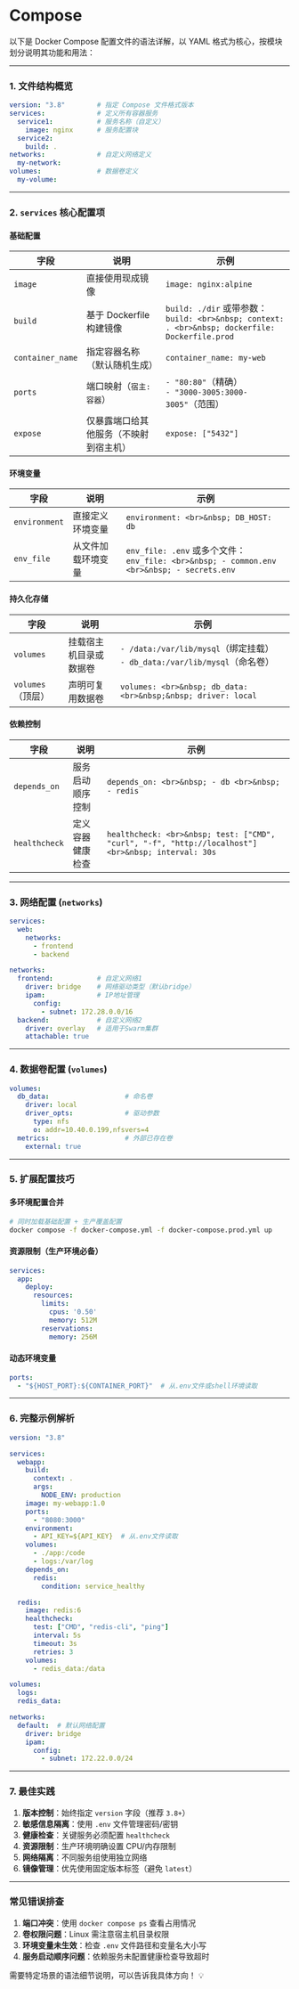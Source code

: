# Compose
<!-- toc --> 

以下是 Docker Compose 配置文件的语法详解，以 YAML 格式为核心，按模块划分说明其功能和用法：

---

### **1. 文件结构概览**

```yaml
version: "3.8"        # 指定 Compose 文件格式版本
services:             # 定义所有容器服务
  service1:           # 服务名称（自定义）
    image: nginx      # 服务配置块
  service2:
    build: .
networks:             # 自定义网络定义
  my-network:
volumes:              # 数据卷定义
  my-volume:
```

---

### **2. `services` 核心配置项**

#### **基础配置**

| 字段 | 说明 | 示例 |
|------|------|------|
| `image` | 直接使用现成镜像 | `image: nginx:alpine` |
| `build` | 基于 Dockerfile 构建镜像 | `build: ./dir` 或带参数：<br>`build: <br>&nbsp; context: . <br>&nbsp; dockerfile: Dockerfile.prod` |
| `container_name` | 指定容器名称（默认随机生成） | `container_name: my-web` |
| `ports` | 端口映射（`宿主:容器`） | `- "80:80"`（精确）<br>`- "3000-3005:3000-3005"`（范围） |
| `expose` | 仅暴露端口给其他服务（不映射到宿主机） | `expose: ["5432"]` |

#### **环境变量**

| 字段 | 说明 | 示例 |
|------|------|------|
| `environment` | 直接定义环境变量 | `environment: <br>&nbsp; DB_HOST: db` |
| `env_file` | 从文件加载环境变量 | `env_file: .env` 或多个文件：<br>`env_file: <br>&nbsp; - common.env <br>&nbsp; - secrets.env` |

#### **持久化存储**

| 字段 | 说明 | 示例 |
|------|------|------|
| `volumes` | 挂载宿主机目录或数据卷 | `- /data:/var/lib/mysql`（绑定挂载）<br>`- db_data:/var/lib/mysql`（命名卷） |
| `volumes`（顶层） | 声明可复用数据卷 | `volumes: <br>&nbsp; db_data: <br>&nbsp;&nbsp; driver: local` |

#### **依赖控制**

| 字段 | 说明 | 示例 |
|------|------|------|
| `depends_on` | 服务启动顺序控制 | `depends_on: <br>&nbsp; - db <br>&nbsp; - redis` |
| `healthcheck` | 定义容器健康检查 | ```healthcheck: <br>&nbsp; test: ["CMD", "curl", "-f", "http://localhost"] <br>&nbsp; interval: 30s``` |

---

### **3. 网络配置 (`networks`)**

```yaml
services:
  web:
    networks:
      - frontend
      - backend

networks:
  frontend:           # 自定义网络1
    driver: bridge    # 网络驱动类型（默认bridge）
    ipam:             # IP地址管理
      config:
        - subnet: 172.28.0.0/16
  backend:            # 自定义网络2
    driver: overlay   # 适用于Swarm集群
    attachable: true
```

---

### **4. 数据卷配置 (`volumes`)**

```yaml
volumes:
  db_data:                   # 命名卷
    driver: local
    driver_opts:             # 驱动参数
      type: nfs
      o: addr=10.40.0.199,nfsvers=4
  metrics:                   # 外部已存在卷
    external: true
```

---

### **5. 扩展配置技巧**

#### **多环境配置合并**

```bash
# 同时加载基础配置 + 生产覆盖配置
docker compose -f docker-compose.yml -f docker-compose.prod.yml up
```

#### **资源限制（生产环境必备）**

```yaml
services:
  app:
    deploy:
      resources:
        limits:
          cpus: '0.50'
          memory: 512M
        reservations:
          memory: 256M
```

#### **动态环境变量**

```yaml
ports:
  - "${HOST_PORT}:${CONTAINER_PORT}"  # 从.env文件或shell环境读取
```

---

### **6. 完整示例解析**

```yaml
version: "3.8"

services:
  webapp:
    build: 
      context: .
      args:
        NODE_ENV: production
    image: my-webapp:1.0
    ports:
      - "8080:3000"
    environment:
      - API_KEY=${API_KEY}  # 从.env文件读取
    volumes:
      - ./app:/code
      - logs:/var/log
    depends_on:
      redis:
        condition: service_healthy

  redis:
    image: redis:6
    healthcheck:
      test: ["CMD", "redis-cli", "ping"]
      interval: 5s
      timeout: 3s
      retries: 3
    volumes:
      - redis_data:/data

volumes:
  logs:
  redis_data:

networks:
  default:  # 默认网络配置
    driver: bridge
    ipam:
      config:
        - subnet: 172.22.0.0/24
```

---

### **7. 最佳实践**

1. **版本控制**：始终指定 `version` 字段（推荐 `3.8+`）
2. **敏感信息隔离**：使用 `.env` 文件管理密码/密钥
3. **健康检查**：关键服务必须配置 `healthcheck`
4. **资源限制**：生产环境明确设置 CPU/内存限制
5. **网络隔离**：不同服务组使用独立网络
6. **镜像管理**：优先使用固定版本标签（避免 `latest`）

---

### **常见错误排查**

1. **端口冲突**：使用 `docker compose ps` 查看占用情况
2. **卷权限问题**：Linux 需注意宿主机目录权限
3. **环境变量未生效**：检查 `.env` 文件路径和变量名大小写
4. **服务启动顺序问题**：依赖服务未配置健康检查导致超时

需要特定场景的语法细节说明，可以告诉我具体方向！ 💡
